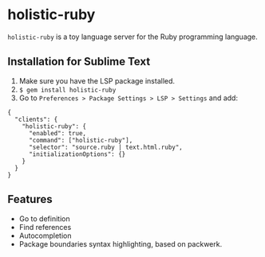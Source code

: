 # holistic-ruby

`holistic-ruby` is a toy language server for the Ruby programming language.

## Installation for Sublime Text

1. Make sure you have the LSP package installed.
2. `$ gem install holistic-ruby`
3. Go to `Preferences > Package Settings > LSP > Settings` and add:

```
{
  "clients": {
    "holistic-ruby": {
      "enabled": true,
      "command": ["holistic-ruby"],
      "selector": "source.ruby | text.html.ruby",
      "initializationOptions": {}
    }
  }
}
```

## Features

* Go to definition
* Find references
* Autocompletion
* Package boundaries syntax highlighting, based on packwerk.
